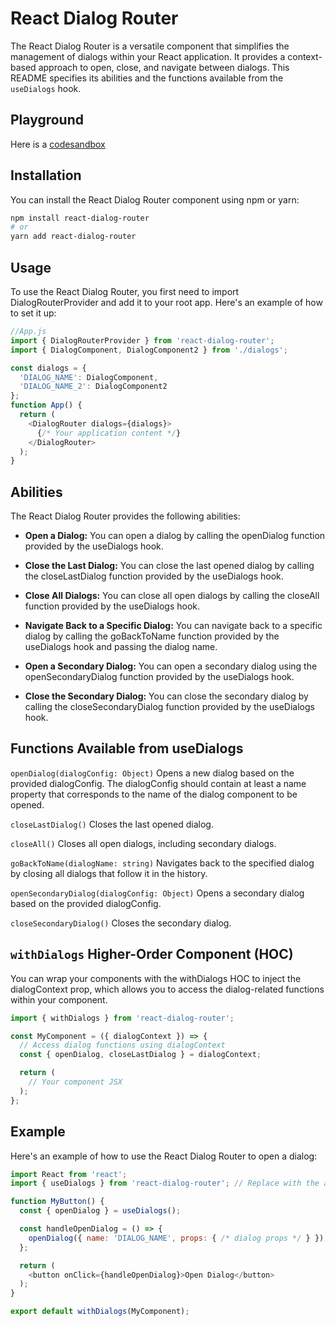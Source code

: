 # React Dialog Router

The React Dialog Router is a versatile component that simplifies the management of dialogs within your React application. It provides a context-based approach to open, close, and navigate between dialogs. This README specifies its abilities and the functions available from the `useDialogs` hook.

## Playground
Here is a [codesandbox](https://codesandbox.io/s/react-dialog-router-example-746c29)

## Installation

You can install the React Dialog Router component using npm or yarn:

```bash
npm install react-dialog-router
# or
yarn add react-dialog-router
```
## Usage
To use the React Dialog Router, you first need to import DialogRouterProvider and add it to your root app. Here's an example of how to set it up:

```js
//App.js
import { DialogRouterProvider } from 'react-dialog-router';
import { DialogComponent, DialogComponent2 } from './dialogs';

const dialogs = {
  'DIALOG_NAME': DialogComponent,
  'DIALOG_NAME_2': DialogComponent2
};
function App() {
  return (
    <DialogRouter dialogs={dialogs}>
      {/* Your application content */}
    </DialogRouter>
  );
}
```

## Abilities
The React Dialog Router provides the following abilities:

* **Open a Dialog:** You can open a dialog by calling the openDialog function provided by the useDialogs hook.

* **Close the Last Dialog:** You can close the last opened dialog by calling the closeLastDialog function provided by the useDialogs hook.

* **Close All Dialogs:** You can close all open dialogs by calling the closeAll function provided by the useDialogs hook.

* **Navigate Back to a Specific Dialog:** You can navigate back to a specific dialog by calling the goBackToName function provided by the useDialogs hook and passing the dialog name.

* **Open a Secondary Dialog:** You can open a secondary dialog using the openSecondaryDialog function provided by the useDialogs hook.

* **Close the Secondary Dialog:** You can close the secondary dialog by calling the closeSecondaryDialog function provided by the useDialogs hook.

## Functions Available from useDialogs
`openDialog(dialogConfig: Object)`
Opens a new dialog based on the provided dialogConfig. The dialogConfig should contain at least a name property that corresponds to the name of the dialog component to be opened.

`closeLastDialog()`
Closes the last opened dialog.

`closeAll()`
Closes all open dialogs, including secondary dialogs.

`goBackToName(dialogName: string)`
Navigates back to the specified dialog by closing all dialogs that follow it in the history.

`openSecondaryDialog(dialogConfig: Object)`
Opens a secondary dialog based on the provided dialogConfig.

`closeSecondaryDialog()`
Closes the secondary dialog.

## `withDialogs` Higher-Order Component (HOC)
You can wrap your components with the withDialogs HOC to inject the dialogContext prop, which allows you to access the dialog-related functions within your component.

```js
import { withDialogs } from 'react-dialog-router';

const MyComponent = ({ dialogContext }) => {
  // Access dialog functions using dialogContext
  const { openDialog, closeLastDialog } = dialogContext;

  return (
    // Your component JSX
  );
};
```
## Example
Here's an example of how to use the React Dialog Router to open a dialog:
```js
import React from 'react';
import { useDialogs } from 'react-dialog-router'; // Replace with the actual path

function MyButton() {
  const { openDialog } = useDialogs();

  const handleOpenDialog = () => {
    openDialog({ name: 'DIALOG_NAME', props: { /* dialog props */ } });
  };

  return (
    <button onClick={handleOpenDialog}>Open Dialog</button>
  );
}

export default withDialogs(MyComponent);

```
